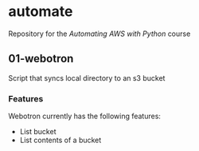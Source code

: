 # automate

Repository for the *Automating AWS with Python* course

## 01-webotron

Script that syncs local directory to an s3 bucket

### Features

Webotron currently has the following features:

- List bucket
- List contents of a bucket
